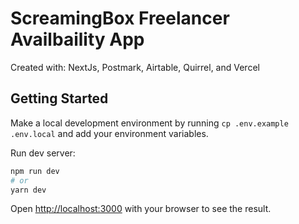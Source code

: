 # ScreamingBox Freelancer Availbaility App

Created with: NextJs, Postmark, Airtable, Quirrel, and Vercel

## Getting Started

Make a local development environment by running `cp .env.example .env.local` and add your environment variables.

Run dev server:

```bash
npm run dev
# or
yarn dev
```

Open [http://localhost:3000](http://localhost:3000) with your browser to see the result.
